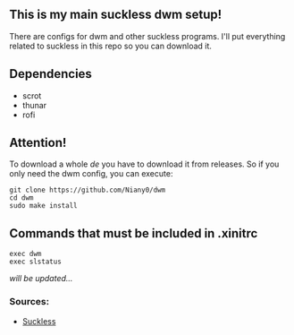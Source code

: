## This is my main suckless dwm setup!
There are configs for dwm and other suckless programs. I'll put everything related to suckless in this repo so you can download it.

## Dependencies
- scrot
- thunar
- rofi

## Attention!
To download a whole *de* you have to download it from releases. So if you only need the dwm config, you can execute:
```
git clone https://github.com/Niany0/dwm
cd dwm
sudo make install
```

## Commands that must be included in .xinitrc
```                                                                                                                                
exec dwm                                                                                                                                           
exec slstatus     
```
*will be updated...*

### Sources:
- [Suckless](https://suckless.org)
